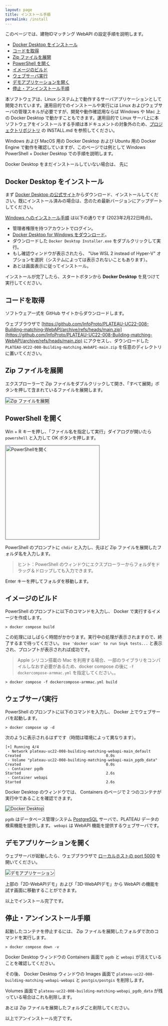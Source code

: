 ```yaml
---
layout: page
title: インストール手順
permalink: /install
---
```


このページでは、建物IDマッチング WebAPI の設定手順を説明します。

- [Docker Desktop をインストール](#install_docker)
- [コードを取得](#download)
- [Zip ファイルを展開](#extract)
- [PowerShell を開く](#shell)
- [イメージのビルド](#build)
- [ウェブサーバ実行](#start_server)
- [デモアプリケーションを開く](#open_app)
- [停止・アンインストール手順](#uninstall)

本ソフトウェアは、Linux システム上で動作するサーバアプリケーションとして開発されています。運用目的でのインストールや実行には Linux およびウェブサーバの管理スキルが必要ですが、開発や動作確認用ならば Windows や Mac 上の Docker Desktop で動かすこともできます。運用目的で Linux サーバ上に本ソフトウェアをインストールする手順は本ドキュメントの対象外のため、[プロジェクトリポジトリ](https://github.com/InfoProto/PLATEAU-UC22-008-Building-matching-WebAPI/) の INSTALL.md を参照してください。

Windows および MacOS 用の Docker Desktop および Ubuntu 用の Docker Engine で動作を確認していますが、このページでは例として Windows PowerShell + Docker Desktop での手順を説明します。

Docker Desktop をまだインストールしていない場合は、
先に 

## <a name="install_docker">Docker Desktop をインストール</a>

まず [Docker Desktop の公式サイト](https://docs.docker.com/desktop/)からダウンロード、インストールしてください。既にインストール済みの場合は、念のため最新バージョンにアップデートしてください。

[Windows へのインストール手順](https://docs.docker.com/desktop/install/windows-install/) は以下の通りです (2023年2月22日時点)。

- 管理者権限を持つアカウントでログイン。
- [Docker Desktop for Windows をダウンロード](https://desktop.docker.com/win/main/amd64/Docker%20Desktop%20Installer.exe)。
- ダウンロードした `Docker Desktop Installer.exe` をダブルクリックして実行。
- もし確認ウィンドウが表示されたら、 "Use WSL 2 instead of Hyper-V" オプションを選択（システムによっては表示されないこともあります）。
- あとは画面表示に従ってインストール。

インストールが完了したら、スタートボタンから **Docker Desktop** を見つけて実行してください。

## <a name="download">コードを取得</a>

ソフトウェア一式を GitHub サイトからダウンロードします。

ウェブブラウザで [https://github.com/InfoProto/PLATEAU-UC22-008-Building-matching-WebAPI/archive/refs/heads/main.zip](https://github.com/InfoProto/PLATEAU-UC22-008-Building-matching-WebAPI/archive/refs/heads/main.zip) にアクセスし、ダウンロードした ``PLATEAU-UC22-008-Building-matching.WebAPI-main.zip`` を任意のディレクトリに置いてください。

## <a name="extract">Zip ファイルを展開</a>

エクスプローラーで Zip ファイルをダブルクリックして開き、「すべて展開」ボタンを押して含まれているファイルを展開します。

<img src="img/install/extract_zip.jpg" title="Zip ファイルを展開" style="border: 1px solid #888;" />

## <a name="shell">PowerShell を開く</a>

Win + R キーを押し、「ファイル名を指定して実行」ダイアログが開いたら `powershell` と入力して OK ボタンを押します。

<img src="img/install/run_powershell.jpg" title="PowerShellを開く" style="border: 1px solid #888; width:300px;" />

PowerShell のプロンプトに `chdir` と入力し、先ほど Zip ファイルを展開したフォルダ名を入力します。

> ヒント：PowerShell のウィンドウにエクスプローラーからフォルダをドラッグ＆ドロップしても入力できます。

Enter キーを押してフォルダを移動します。

## <a name="build">イメージのビルド</a>

PowerShell のプロンプトに以下のコマンドを入力し、 Docker で実行するイメージを作成します。

    > docker compose build

この処理にはしばらく時間がかかります。実行中の処理が表示されますので、終了するまで待ってください。 `Use 'docker scan' to run Snyk tests...` と表示され、プロンプトが表示されれば成功です。

> Apple シリコン搭載の Mac を利用する場合、一部のライブラリをコンパイルしなおす必要があるため、docker compose の後に `-f dockercompose-armmac.yml` を指定してください。。

    > docker compose -f dockercompose-armmac.yml build

## <a name="start_server">ウェブサーバ実行</a>

PowerShell のプロンプトに以下のコマンドを入力し、 Docker 上でウェブサーバを起動します。

    > docker compose up -d

次のように表示されるはずです（時間は環境によって異なります）。

    [+] Running 4/4
     - Network plateau-uc22-008-building-matching-webapi-main_default     Created                                      0.0s
     - Volume "plateau-uc22-008-building-matching-webapi-main_pgdb_data"  Created                                      0.0s
     - Container pgdb                                                     Started                                      2.6s
     - Container webapi                                                   Started                                      2.6s

Docker Desktop のウィンドウでは、 Containers のページで 2 つのコンテナが実行中であることを確認できます。

<img src="img/install/docker_containers.jpg" title="Docker Desktop" style="border: 1px solid #888;" />

`pgdb` はデータベース管理システム [PostgreSQL](https://www.postgresql.org/) サーバで、PLATEAU データの検索機能を提供します。
`webapi` は WebAPI 機能を提供するウェブサーバです。

## <a name="open_app">デモアプリケーションを開く</a>

ウェブサーバが起動したら、ウェブブラウザで [ローカルホストの port 5000](http://localhost:5000/) を開いてください。

<img src="img/install/website_top.jpg" title="デモアプリケーション" style="border: 1px solid #888;" />

上部の「2D-WebAPIデモ」および「3D-WebAPIデモ」から WebAPI の機能を試す画面に移動することができます。

以上でインストール完了です。


## <a name="uninstall">停止・アンインストール手順</a>

起動したコンテナを停止するには、 Zip ファイルを展開したフォルダで次のコマンドを実行します。

    > docker compose down -v

Docker Desktop ウィンドウの Containers 画面で `pgdb` と `webapi` が消えていることを確認してください。

その後、 Docker Desktop ウィンドウの Images 画面で `plateau-uc22-008-building-matching-webapi-webapi` と `postgis/postgis` を削除します。

Volumes 画面で `plateau-uc22-008-building-matching-webapi_pgdb_data` が残っている場合はこれも削除します。

あとは Zip ファイルを展開したフォルダごと削除してください。

以上でアンインストール完了です。